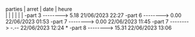 parties    |     arret |   date    | heure  
           |           |           |
           |           |           |
-part 3 --------> 5.18    21/06/2023 22:27
-part 6 --------> 0.00    22/06/2023 01:53
-part 7 --------> 0.00    22/06/2023 11:45
-part 7 --------> -.--    22/06/2023 12:24 *
-part 8 --------> 15.31   22/06/2023 13:06  


